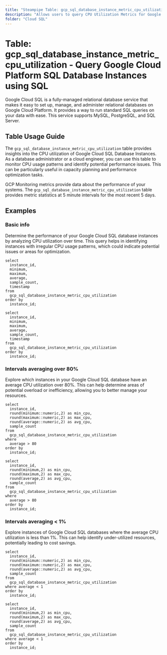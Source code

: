 ```yaml
---
title: "Steampipe Table: gcp_sql_database_instance_metric_cpu_utilization - Query Google Cloud Platform SQL Database Instances using SQL"
description: "Allows users to query CPU Utilization Metrics for Google Cloud Platform SQL Database Instances. This provides insights into the CPU usage patterns and potential performance bottlenecks."
folder: "Cloud SQL"
---
```


# Table: gcp_sql_database_instance_metric_cpu_utilization - Query Google Cloud Platform SQL Database Instances using SQL

Google Cloud SQL is a fully-managed relational database service that makes it easy to set up, manage, and administer relational databases on Google Cloud Platform. It provides a way to run standard SQL queries on your data with ease. This service supports MySQL, PostgreSQL, and SQL Server.

## Table Usage Guide

The `gcp_sql_database_instance_metric_cpu_utilization` table provides insights into the CPU utilization of Google Cloud SQL Database Instances. As a database administrator or a cloud engineer, you can use this table to monitor CPU usage patterns and identify potential performance issues. This can be particularly useful in capacity planning and performance optimization tasks.

GCP Monitoring metrics provide data about the performance of your systems. The `gcp_sql_database_instance_metric_cpu_utilization` table provides metric statistics at 5 minute intervals for the most recent 5 days.

## Examples

### Basic info
Determine the performance of your Google Cloud SQL database instances by analyzing CPU utilization over time. This query helps in identifying instances with irregular CPU usage patterns, which could indicate potential issues or areas for optimization.

```sql+postgres
select
  instance_id,
  minimum,
  maximum,
  average,
  sample_count,
  timestamp
from
  gcp_sql_database_instance_metric_cpu_utilization
order by
  instance_id;
```

```sql+sqlite
select
  instance_id,
  minimum,
  maximum,
  average,
  sample_count,
  timestamp
from
  gcp_sql_database_instance_metric_cpu_utilization
order by
  instance_id;
```

### Intervals averaging over 80%
Explore which instances in your Google Cloud SQL database have an average CPU utilization over 80%. This can help determine areas of potential overload or inefficiency, allowing you to better manage your resources.

```sql+postgres
select
  instance_id,
  round(minimum::numeric,2) as min_cpu,
  round(maximum::numeric,2) as max_cpu,
  round(average::numeric,2) as avg_cpu,
  sample_count
from
  gcp_sql_database_instance_metric_cpu_utilization
where
  average > 80
order by
  instance_id;
```

```sql+sqlite
select
  instance_id,
  round(minimum,2) as min_cpu,
  round(maximum,2) as max_cpu,
  round(average,2) as avg_cpu,
  sample_count
from
  gcp_sql_database_instance_metric_cpu_utilization
where
  average > 80
order by
  instance_id;
```

### Intervals averaging < 1%
Explore instances of Google Cloud SQL databases where the average CPU utilization is less than 1%. This can help identify under-utilized resources, potentially leading to cost savings.

```sql+postgres
select
  instance_id,
  round(minimum::numeric,2) as min_cpu,
  round(maximum::numeric,2) as max_cpu,
  round(average::numeric,2) as avg_cpu,
  sample_count
from
  gcp_sql_database_instance_metric_cpu_utilization
where average < 1
order by
  instance_id;
```

```sql+sqlite
select
  instance_id,
  round(minimum,2) as min_cpu,
  round(maximum,2) as max_cpu,
  round(average,2) as avg_cpu,
  sample_count
from
  gcp_sql_database_instance_metric_cpu_utilization
where average < 1
order by
  instance_id;
```